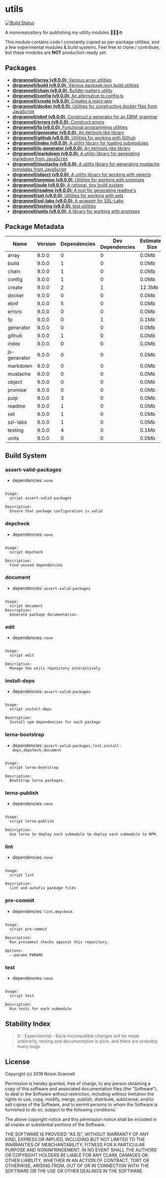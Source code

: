 
# utils

[![Build Status](https://travis-ci.org/rgrannell1/utils.svg?branch=master)](https://travis-ci.org/rgrannell1/utils)

A monorepository for publishing my utility modules 🎁🎁🎁⚙️

This module contains code I constantly copied as per-package utilities, and a few experimental modules & build systems. Feel free to clone / contribute, but these modules are **NOT** production-ready yet.

## Packages

- [**@rgrannell/array (v9.0.0)**: Various array utilities](../../tree/master/packages/array)
- [**@rgrannell/build (v9.0.0)**: Various package.json build utilities](../../tree/master/packages/build)
- [**@rgrannell/chain (v9.0.0)**: Builder-pattern utility](../../tree/master/packages/chain)
- [**@rgrannell/config (v9.0.0)**: An alternative to config.js](../../tree/master/packages/config)
- [**@rgrannell/create (v9.0.0)**: Creates a react-app](../../tree/master/packages/create)
- [**@rgrannell/docker (v9.0.0)**: Utilities for constructing docker files from JavaScript](../../tree/master/packages/docker)
- [**@rgrannell/ebnf (v9.0.0)**: Construct a generator for an EBNF grammar](../../tree/master/packages/ebnf)
- [**@rgrannell/errors (v9.0.0)**: Construct errors](../../tree/master/packages/errors)
- [**@rgrannell/fp (v9.0.0)**: Functional programming utilities](../../tree/master/packages/fp)
- [**@rgrannell/generator (v9.0.0)**: An itertools like library](../../tree/master/packages/generator)
- [**@rgrannell/github (v9.0.0)**: Utilities for working with Github](../../tree/master/packages/github)
- [**@rgrannell/index (v9.0.0)**: A utility library for loading submodules](../../tree/master/packages/index)
- [**@rgrannell/js-generator (v9.0.0)**: An itertools-like library](../../tree/master/packages/js-generator)
- [**@rgrannell/markdown (v9.0.0)**: A utility library for generating markdown from JavaScript](../../tree/master/packages/markdown)
- [**@rgrannell/mustache (v9.0.0)**: A utility library for generating mustache templates from JavaScript](../../tree/master/packages/mustache)
- [**@rgrannell/object (v9.0.0)**: A utility library for working with objects](../../tree/master/packages/object)
- [**@rgrannell/promise (v9.0.0)**: Utilities for working with promises](../../tree/master/packages/promise)
- [**@rgrannell/pulp (v9.0.0)**: A rational, tiny build system](../../tree/master/packages/pulp)
- [**@rgrannell/readme (v9.0.0)**: A tool for generating readme's](../../tree/master/packages/readme)
- [**@rgrannell/set (v9.0.0)**: Utilities for working with sets](../../tree/master/packages/set)
- [**@rgrannell/ssl-labs (v9.0.0)**: A wrapper for SSL-Labs](../../tree/master/packages/ssl-labs)
- [**@rgrannell/testing (v9.0.0)**: test utilities](../../tree/master/packages/testing)
- [**@rgrannell/units (v9.0.0)**: A library for working with promises](../../tree/master/packages/units)

## Package Metadata

| Name          | Version       | Dependencies     | Dev Dependencies        | Estimated Size |
| ------------- | ------------- | ---------------- | ----------------------- | -------------- |
| array | 9.0.0   | 0 | 0      | 0.0Mb       |
| build | 9.0.0   | 1 | 0      | 0.0Mb       |
| chain | 9.0.0   | 1 | 0      | 0.0Mb       |
| config | 9.0.0   | 1 | 0      | 0.0Mb       |
| create | 9.0.0   | 2 | 1      | 12.3Mb       |
| docker | 9.0.0   | 0 | 0      | 0.0Mb       |
| ebnf | 9.0.0   | 5 | 0      | 0.0Mb       |
| errors | 9.0.0   | 0 | 0      | 0.0Mb       |
| fp | 9.0.0   | 0 | 1      | 0.1Mb       |
| generator | 9.0.0   | 0 | 0      | 0.0Mb       |
| github | 9.0.0   | 1 | 0      | 0.0Mb       |
| index | 9.0.0   | 0 | 0      | 0.0Mb       |
| js-generator | 9.0.0   | 0 | 0      | 0.0Mb       |
| markdown | 9.0.0   | 0 | 0      | 0.0Mb       |
| mustache | 9.0.0   | 0 | 0      | 0.0Mb       |
| object | 9.0.0   | 0 | 0      | 0.0Mb       |
| promise | 9.0.0   | 0 | 0      | 0.0Mb       |
| pulp | 9.0.0   | 3 | 0      | 0.0Mb       |
| readme | 9.0.0   | 1 | 0      | 0.0Mb       |
| set | 9.0.0   | 1 | 0      | 0.0Mb       |
| ssl-labs | 9.0.0   | 1 | 0      | 0.0Mb       |
| testing | 9.0.0   | 4 | 0      | 0.1Mb       |
| units | 9.0.0   | 0 | 0      | 0.0Mb       |

## Build System

### assert-valid-packages

- dependencies: `none`

```

Usage:
  script assert-valid-packages

Description:
  Ensure that package configuration is valid

```

### depcheck

- dependencies: `none`

```

Usage:
  script depcheck

Description:
  Find unused dependencies

```

### document

- dependencies: `assert-valid-packages`

```

Usage:
  script document
Description:
  Generate package documentation.

```

### edit

- dependencies: `none`

```

Usage:
  script edit

Description:
  Manage the utils repository interactively

```

### install-deps

- dependencies: `assert-valid-packages`

```

Usage:
  script install-deps

Description:
  Install npm dependencies for each package

```

### lerna-bootstrap

- dependencies: `assert-valid-packages,lint,install-deps,depcheck,document`

```

Usage:
  script lerna-bootstrap

Description:
  Bootstrap lerna packages.

```

### lerna-publish

- dependencies: `none`

```

Usage:
  script lerna-publish

Description:
  Use lerna to deploy each submodule to deploy each submodule to NPM.

```

### lint

- dependencies: `none`

```

Usage:
  script lint

Description:
  lint and autofix package files

```

### pre-commit

- dependencies: `lint,depcheck`

```

Usage:
  script pre-commit

Description:
  Run precommit checks against this repository.

Options:
  --params PARAMS

```

### test

- dependencies: `none`

```

Usage:
  script test

Description:
  Run tests for each submodule

```


## Stability Index

> 0 - Experimental - Back-incompatible changes will be made arbitrarily, testing and documentation is poor, and there are probably many bugs.

## License

Copyright (c) 2019 Róisín Grannell

Permission is hereby granted, free of charge, to any person obtaining a copy of this software and associated documentation files (the "Software"), to deal in the Software without restriction, including without limitation the rights to use, copy, modify, merge, publish, distribute, sublicense, and/or sell copies of the Software, and to permit persons to whom the Software is furnished to do so, subject to the following conditions:

The above copyright notice and this permission notice shall be included in all copies or substantial portions of the Software.

THE SOFTWARE IS PROVIDED "AS IS", WITHOUT WARRANTY OF ANY KIND, EXPRESS OR IMPLIED, INCLUDING BUT NOT LIMITED TO THE WARRANTIES OF MERCHANTABILITY, FITNESS FOR A PARTICULAR PURPOSE AND NONINFRINGEMENT. IN NO EVENT SHALL THE AUTHORS OR COPYRIGHT HOLDERS BE LIABLE FOR ANY CLAIM, DAMAGES OR OTHER LIABILITY, WHETHER IN AN ACTION OF CONTRACT, TORT OR OTHERWISE, ARISING FROM, OUT OF OR IN CONNECTION WITH THE SOFTWARE OR THE USE OR OTHER DEALINGS IN THE SOFTWARE.
